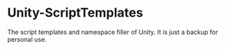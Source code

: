 # Unity-ScriptTemplates
The script templates and namespace filler of Unity. It is just a backup for personal use.
